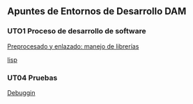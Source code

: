 ## Apuntes de Entornos de Desarrollo DAM

### UTO1 Proceso de desarrollo de software

[Preprocesado y enlazado: manejo de librerías](./01/ED0103_enlazadoVSprepro.md)

[lisp](./01/ED01_lisp.md)

### UT04 Pruebas

[Debuggin](./04/ED04_debuging.md)


